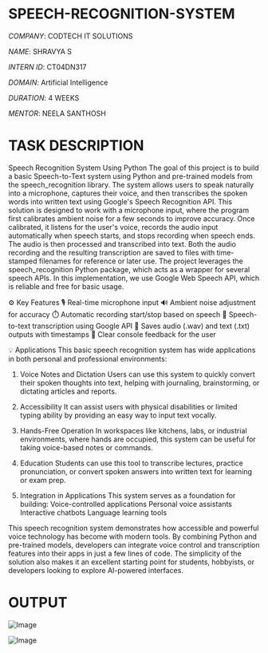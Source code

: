 # SPEECH-RECOGNITION-SYSTEM

*COMPANY*: CODTECH IT SOLUTIONS

*NAME*: SHRAVYA S

*INTERN ID*: CT04DN317

*DOMAIN*: Artificial Intelligence

*DURATION*: 4 WEEKS

*MENTOR*: NEELA SANTHOSH

# TASK DESCRIPTION

Speech Recognition System Using Python
The goal of this project is to build a basic Speech-to-Text system using Python and pre-trained models from the speech_recognition library. The system allows users to speak naturally into a microphone, captures their voice, and then transcribes the spoken words into written text using Google's Speech Recognition API.
This solution is designed to work with a microphone input, where the program first calibrates ambient noise for a few seconds to improve accuracy. Once calibrated, it listens for the user's voice, records the audio input automatically when speech starts, and stops recording when speech ends. The audio is then processed and transcribed into text. Both the audio recording and the resulting transcription are saved to files with time-stamped filenames for reference or later use.
The project leverages the speech_recognition Python package, which acts as a wrapper for several speech APIs. In this implementation, we use Google Web Speech API, which is reliable and free for basic usage.

⚙️ Key Features
🎙️ Real-time microphone input
🔊 Ambient noise adjustment for accuracy
⏱️ Automatic recording start/stop based on speech
🧠 Speech-to-text transcription using Google API
📁 Saves audio (.wav) and text (.txt) outputs with timestamps
💬 Clear console feedback for the user

💡 Applications
This basic speech recognition system has wide applications in both personal and professional environments:

1. Voice Notes and Dictation
Users can use this system to quickly convert their spoken thoughts into text, helping with journaling, brainstorming, or dictating articles and reports.

2. Accessibility
It can assist users with physical disabilities or limited typing ability by providing an easy way to input text vocally.

3. Hands-Free Operation
In workspaces like kitchens, labs, or industrial environments, where hands are occupied, this system can be useful for taking voice-based notes or commands.

4. Education
Students can use this tool to transcribe lectures, practice pronunciation, or convert spoken answers into written text for learning or exam prep.

5. Integration in Applications
This system serves as a foundation for building:
Voice-controlled applications
Personal voice assistants
Interactive chatbots
Language learning tools

This speech recognition system demonstrates how accessible and powerful voice technology has become with modern tools. By combining Python and pre-trained models, developers can integrate voice control and transcription features into their apps in just a few lines of code. The simplicity of the solution also makes it an excellent starting point for students, hobbyists, or developers looking to explore AI-powered interfaces.

# OUTPUT 
![Image](https://github.com/user-attachments/assets/28b86b6e-ec52-4953-922e-d52210b1e69b)

![Image](https://github.com/user-attachments/assets/301be5d3-71ad-46dc-893c-b22814d3bd7a)

